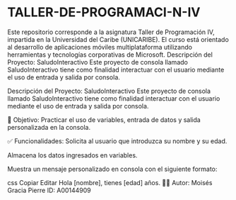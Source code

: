 # TALLER-DE-PROGRAMACI-N-IV
Este repositorio corresponde a la asignatura Taller de Programación IV, impartida en la Universidad del Caribe (UNICARIBE). El curso está orientado al desarrollo de aplicaciones móviles multiplataforma utilizando herramientas y tecnologías corporativas de Microsoft.
Descripción del Proyecto: SaludoInteractivo
Este proyecto de consola llamado SaludoInteractivo tiene como finalidad interactuar con el usuario mediante el uso de entrada y salida por consola.

Descripción del Proyecto: SaludoInteractivo
Este proyecto de consola llamado SaludoInteractivo tiene como finalidad interactuar con el usuario mediante el uso de entrada y salida por consola.

🎯 Objetivo:
Practicar el uso de variables, entrada de datos y salida personalizada en la consola.

✅ Funcionalidades:
Solicita al usuario que introduzca su nombre y su edad.

Almacena los datos ingresados en variables.

Muestra un mensaje personalizado en consola con el siguiente formato:

css
Copiar
Editar
Hola [nombre], tienes [edad] años.
👨‍💻 Autor:
Moisés Gracia Pierre
ID: A00144909
